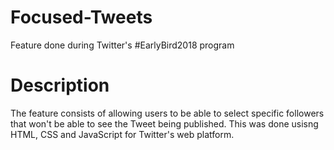 # Focused-Tweets
Feature done during Twitter's #EarlyBird2018 program

# Description
The feature consists of allowing users to be able to select specific followers that won't be able to see the Tweet being published. This was done usisng HTML, CSS and JavaScript for Twitter's web platform.
